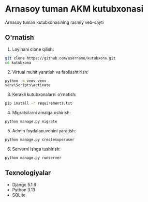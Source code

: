 # Arnasoy tuman AKM kutubxonasi

Arnasoy tuman kutubxonasining rasmiy veb-sayti

## O'rnatish

1. Loyihani clone qilish:
```bash
git clone https://github.com/username/kutubxona.git
cd kutubxona
```

2. Virtual muhit yaratish va faollashtirish:
```bash
python -m venv venv
venv\Scripts\activate
```

3. Kerakli kutubxonalarni o'rnatish:
```bash
pip install -r requirements.txt
```

4. Migratsilarni amalga oshirish:
```bash
python manage.py migrate
```

5. Admin foydalanuvchini yaratish:
```bash
python manage.py createsuperuser
```

6. Serverni ishga tushirish:
```bash
python manage.py runserver
```

## Texnologiyalar
- Django 5.1.6
- Python 3.13
- SQLite